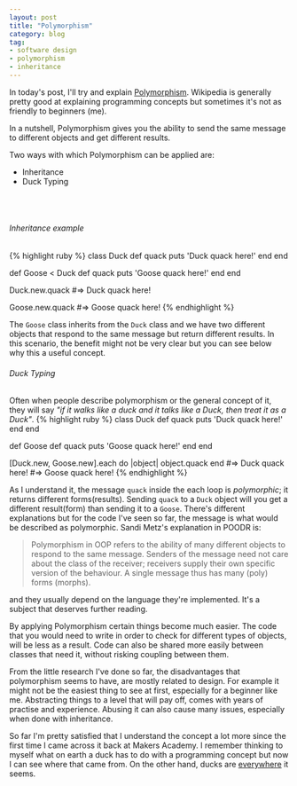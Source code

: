 ```yaml
---
layout: post
title: "Polymorphism"
category: blog
tag:
- software design
- polymorphism
- inheritance
---
```

In today's post, I'll try and explain [Polymorphism](https://en.wikipedia.org/wiki/Polymorphism_(computer_science)). Wikipedia is generally pretty good at explaining programming concepts but sometimes it's not as friendly to beginners (me).

In a nutshell, Polymorphism gives you the ability to send the same message to different objects and get different results.

Two ways with which Polymorphism can be applied are:

- Inheritance
- Duck Typing
<br/>
<br/>


###### Inheritance example
{% highlight ruby %}
 class Duck
   def quack
     puts 'Duck quack here!'
   end
 end

 def Goose < Duck
   def quack
     puts 'Goose quack here!'
   end
 end

 Duck.new.quack
 #=> Duck quack here!

 Goose.new.quack
 #=> Goose quack here!
{% endhighlight %}

The `Goose` class inherits from the `Duck` class and we have two different objects that respond to the same message but return different results. In this scenario, the benefit might not be very clear but you can see below why this a useful concept.

###### Duck Typing
Often when people describe polymorphism or the general concept of it, they will say *"if it walks like a duck and it talks like a Duck, then treat it as a Duck"*.
{% highlight ruby %}
class Duck
    def quack
      puts 'Duck quack here!'
    end
  end

  def Goose
    def quack
      puts 'Goose quack here!'
    end
  end

  [Duck.new, Goose.new].each do |object|
    object.quack
  end
  #=> Duck quack here!
  #=> Goose quack here!
{% endhighlight %}

As I understand it, the message `quack` inside the each loop is *polymorphic*; it returns different forms(results). Sending `quack` to a `Duck` object will you get a different result(form) than sending it to a `Goose`. There's different explanations but for the code I've seen so far, the message is what would be described as polymorphic.
Sandi Metz's explanation in POODR is:

> Polymorphism in OOP refers to the ability of many different objects to respond to the same message. Senders of the message need not care about the class of the receiver; receivers supply their own specific version of the behaviour. A single message thus has many (poly) forms (morphs).

and they usually depend on the language they're implemented. It's a subject that deserves further reading.

By applying Polymorphism certain things become much easier. The code that you would need to write in order to check for different types of objects, will be less as a result. Code can also be shared more easily between classes that need it, without risking coupling between them.

From the little research I've done so far, the disadvantages that polymorphism seems to have, are mostly related to design. For example it might not be the easiest thing to see at first, especially for a beginner like me. Abstracting things to a level that will pay off, comes with years of practise and experience. Abusing it can also cause many issues, especially when done with inheritance.

So far I'm pretty satisfied that I understand the concept a lot more since the first time I came across it back at Makers Academy. I remember thinking to myself what on earth a duck has to do with a programming concept but now I can see where that came from. On the other hand, ducks are [everywhere](https://en.wikipedia.org/wiki/Rubber_duck_debugging) it seems.
